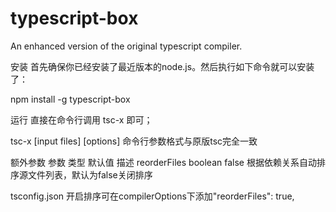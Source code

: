 # typescript-box
An enhanced version of the original typescript compiler.

安装
首先确保你已经安装了最近版本的node.js。然后执行如下命令就可以安装了：

npm install -g typescript-box


运行
直接在命令行调用 tsc-x 即可；

tsc-x [input files] [options]
命令行参数格式与原版tsc完全一致


额外参数
参数	类型	默认值	描述
reorderFiles	boolean	false	根据依赖关系自动排序源文件列表，默认为false关闭排序


tsconfig.json 开启排序可在compilerOptions下添加"reorderFiles": true,

